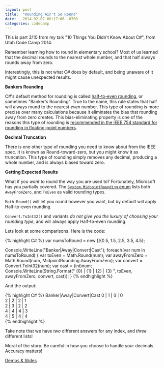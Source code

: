 ```yaml
---
layout: post
title:  "Rounding Ain't So Round"
date:   2014-02-07 00:17:06 -0700
categories: codecamp
---
```

This is part 3/10 from my talk "10 Things You Didn't Know About C#", from Utah Code Camp 2014.

Remember learning how to round in elementary school? Most of us learned that the decimal rounds to the nearest whole number, and that half always rounds away from zero.

Interestingly, this is not what C# does by default, and being unaware of it might cause unexpected results.

**Bankers Rounding**

C#'s default method for rounding is called [half-to-even rounding](http://en.wikipedia.org/wiki/Rounding#Round_half_to_even), or sometimes "Banker's Rounding". True to the name, this rule states that half will always round to the nearest _even_ number. This type of rounding is more precise over many calculations because it eliminates the bias that rounding away from zero creates. This bias-eliminating property is one of the reasons this type of rounding is [recommended in the IEEE 754 standard for rounding in floating-point numbers](http://en.wikipedia.org/wiki/IEEE_floating_point#Rounding_rules).

**Decimal Truncation**

There is one other type of rounding you need to know about from the IEEE spec. It is known as Round-toward-zero, but you might know it as truncation. This type of rounding simply removes any decimal, producing a whole number, and is always biased toward zero.

**Getting Expected Results**

What if you _want_ to round the way you are used to? Fortunately, Microsoft has you partially covered. The [`System.MidpointRounding` enum](http://msdn.microsoft.com/en-us/library/system.midpointrounding.aspx) lists both `AwayFromZero`, and `ToEven` as valid rounding types.

`Math.Round()` will let you round however you want, but by default will apply Half-to-even rounding.

`Convert.ToInt32()` and variants _do not give you the luxury of choosing your rounding type_, and will always apply Half-to-even rounding.

Lets look at some comparisons. Here is the code:

{% highlight C# %}
var numsToRound = new []{0.5, 1.5, 2.5, 3.5, 4.5};

Console.WriteLine("Banker|Away|Convert|Cast");
foreach(var num in numsToRound)
{
    var toEven = Math.Round(num);
    var awayFromZero = Math.Round(num, MidpointRounding.AwayFromZero);
    var convert = Convert.ToInt32(num);
    var cast = (int)num;
    Console.WriteLine(String.Format("  {0}   | {1}  |   {2}   | {3}  ", toEven, awayFromZero, convert, cast));
}
{% endhighlight %}

And the output:

{% highlight C# %}
Banker|Away|Convert|Cast
  0   | 1  |   0   | 0  
  2   | 2  |   2   | 1  
  2   | 3  |   2   | 2  
  4   | 4  |   4   | 3  
  4   | 5  |   4   | 4  
{% endhighlight %}

Take note that we have _two_ different answers for any index, and _three_ different lists!

Moral of the story: Be careful in how you choose to handle your decimals. Accuracy matters!

[Demos & Slides](https://drive.google.com/#folders/0B3kpIc8k4Sb8NGpnTXFGT3hEaE0)
